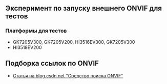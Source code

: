 
## Эксперимент по запуску внешнего ONVIF для тестов

### Платформы для тестов

* GK7205V300, GK7205V200, HI3516EV300, GK7205V300
* HI3518EV200

## Подборка ссылок по ONVIF

 * [Статья на blog.csdn.net "Средство поиска ONVIF"](https://blog.csdn.net/shyzzjf/article/details/70258311)
